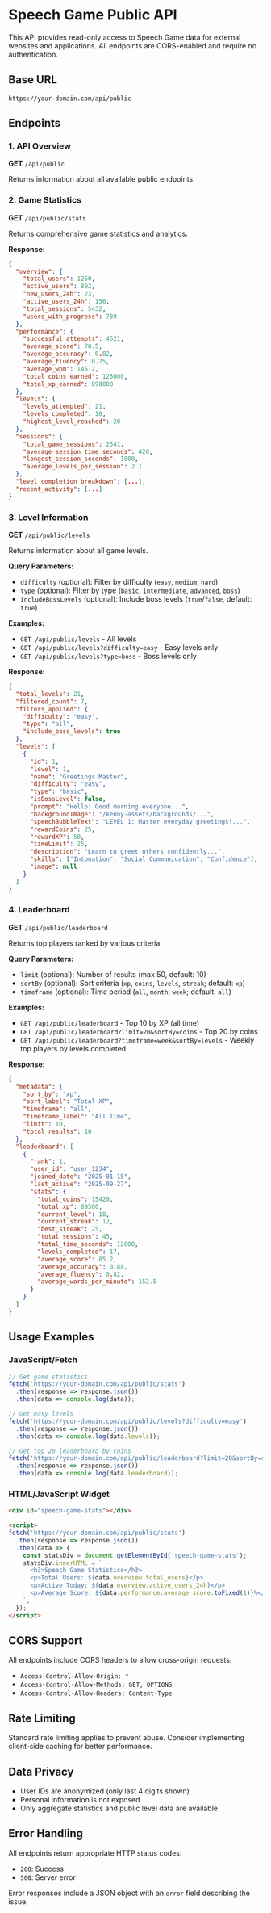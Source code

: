 # Speech Game Public API

This API provides read-only access to Speech Game data for external websites and applications. All endpoints are CORS-enabled and require no authentication.

## Base URL
```
https://your-domain.com/api/public
```

## Endpoints

### 1. API Overview
**GET** `/api/public`

Returns information about all available public endpoints.

### 2. Game Statistics
**GET** `/api/public/stats`

Returns comprehensive game statistics and analytics.

**Response:**
```json
{
  "overview": {
    "total_users": 1250,
    "active_users": 892,
    "new_users_24h": 23,
    "active_users_24h": 156,
    "total_sessions": 5432,
    "users_with_progress": 789
  },
  "performance": {
    "successful_attempts": 4521,
    "average_score": 78.5,
    "average_accuracy": 0.82,
    "average_fluency": 0.75,
    "average_wpm": 145.2,
    "total_coins_earned": 125000,
    "total_xp_earned": 890000
  },
  "levels": {
    "levels_attempted": 21,
    "levels_completed": 18,
    "highest_level_reached": 20
  },
  "sessions": {
    "total_game_sessions": 2341,
    "average_session_time_seconds": 420,
    "longest_session_seconds": 1800,
    "average_levels_per_session": 2.1
  },
  "level_completion_breakdown": [...],
  "recent_activity": [...]
}
```

### 3. Level Information
**GET** `/api/public/levels`

Returns information about all game levels.

**Query Parameters:**
- `difficulty` (optional): Filter by difficulty (`easy`, `medium`, `hard`)
- `type` (optional): Filter by type (`basic`, `intermediate`, `advanced`, `boss`)
- `includeBossLevels` (optional): Include boss levels (`true`/`false`, default: `true`)

**Examples:**
- `GET /api/public/levels` - All levels
- `GET /api/public/levels?difficulty=easy` - Easy levels only
- `GET /api/public/levels?type=boss` - Boss levels only

**Response:**
```json
{
  "total_levels": 21,
  "filtered_count": 7,
  "filters_applied": {
    "difficulty": "easy",
    "type": "all",
    "include_boss_levels": true
  },
  "levels": [
    {
      "id": 1,
      "level": 1,
      "name": "Greetings Master",
      "difficulty": "easy",
      "type": "basic",
      "isBossLevel": false,
      "prompt": "Hello! Good morning everyone...",
      "backgroundImage": "/kenny-assets/backgrounds/...",
      "speechBubbleText": "LEVEL 1: Master everyday greetings!...",
      "rewardCoins": 25,
      "rewardXP": 50,
      "timeLimit": 25,
      "description": "Learn to greet others confidently...",
      "skills": ["Intonation", "Social Communication", "Confidence"],
      "image": null
    }
  ]
}
```

### 4. Leaderboard
**GET** `/api/public/leaderboard`

Returns top players ranked by various criteria.

**Query Parameters:**
- `limit` (optional): Number of results (max 50, default: 10)
- `sortBy` (optional): Sort criteria (`xp`, `coins`, `levels`, `streak`; default: `xp`)
- `timeframe` (optional): Time period (`all`, `month`, `week`; default: `all`)

**Examples:**
- `GET /api/public/leaderboard` - Top 10 by XP (all time)
- `GET /api/public/leaderboard?limit=20&sortBy=coins` - Top 20 by coins
- `GET /api/public/leaderboard?timeframe=week&sortBy=levels` - Weekly top players by levels completed

**Response:**
```json
{
  "metadata": {
    "sort_by": "xp",
    "sort_label": "Total XP",
    "timeframe": "all",
    "timeframe_label": "All Time",
    "limit": 10,
    "total_results": 10
  },
  "leaderboard": [
    {
      "rank": 1,
      "user_id": "user_1234",
      "joined_date": "2025-01-15",
      "last_active": "2025-09-27",
      "stats": {
        "total_coins": 15420,
        "total_xp": 89500,
        "current_level": 18,
        "current_streak": 12,
        "best_streak": 25,
        "total_sessions": 45,
        "total_time_seconds": 12600,
        "levels_completed": 17,
        "average_score": 85.2,
        "average_accuracy": 0.88,
        "average_fluency": 0.82,
        "average_words_per_minute": 152.5
      }
    }
  ]
}
```

## Usage Examples

### JavaScript/Fetch
```javascript
// Get game statistics
fetch('https://your-domain.com/api/public/stats')
  .then(response => response.json())
  .then(data => console.log(data));

// Get easy levels
fetch('https://your-domain.com/api/public/levels?difficulty=easy')
  .then(response => response.json())
  .then(data => console.log(data.levels));

// Get top 20 leaderboard by coins
fetch('https://your-domain.com/api/public/leaderboard?limit=20&sortBy=coins')
  .then(response => response.json())
  .then(data => console.log(data.leaderboard));
```

### HTML/JavaScript Widget
```html
<div id="speech-game-stats"></div>

<script>
fetch('https://your-domain.com/api/public/stats')
  .then(response => response.json())
  .then(data => {
    const statsDiv = document.getElementById('speech-game-stats');
    statsDiv.innerHTML = `
      <h3>Speech Game Statistics</h3>
      <p>Total Users: ${data.overview.total_users}</p>
      <p>Active Today: ${data.overview.active_users_24h}</p>
      <p>Average Score: ${data.performance.average_score.toFixed(1)}%</p>
    `;
  });
</script>
```

## CORS Support

All endpoints include CORS headers to allow cross-origin requests:
- `Access-Control-Allow-Origin: *`
- `Access-Control-Allow-Methods: GET, OPTIONS`
- `Access-Control-Allow-Headers: Content-Type`

## Rate Limiting

Standard rate limiting applies to prevent abuse. Consider implementing client-side caching for better performance.

## Data Privacy

- User IDs are anonymized (only last 4 digits shown)
- Personal information is not exposed
- Only aggregate statistics and public level data are available

## Error Handling

All endpoints return appropriate HTTP status codes:
- `200`: Success
- `500`: Server error

Error responses include a JSON object with an `error` field describing the issue.
